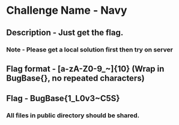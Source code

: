 # Challenge Name - Navy
## Description - Just get the flag. 
### Note - Please get a local solution first then try on server
## Flag format - [a-zA-Z0-9_~]{10} (Wrap in BugBase{}, no repeated characters)
## Flag - BugBase{1_L0v3~C5S}
### All files in public directory should be shared.
